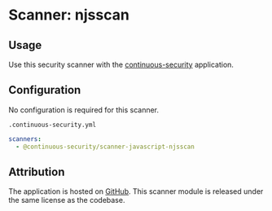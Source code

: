 # Scanner: njsscan

## Usage

Use this security scanner with the [continuous-security](https://github.com/acodeninja/continuous-security) application.

## Configuration

No configuration is required for this scanner.

`.continuous-security.yml`
```yaml
scanners:
  - @continuous-security/scanner-javascript-njsscan
```

## Attribution

The application is hosted on [GitHub](https://github.com/ajinabraham/njsscan).
This scanner module is released under the same license as the codebase.
